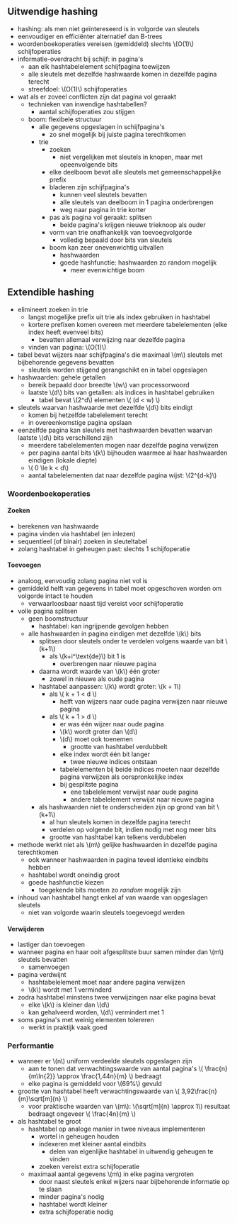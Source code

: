 
## Uitwendige hashing

* hashing: als men niet geïntereseerd is in volgorde van sleutels
* eenvoudiger en efficiënter alternatief dan B-trees
* woordenboekoperaties vereisen (gemiddeld) slechts \\(O(1)\\) schijfoperaties
* informatie-overdracht bij schijf: in pagina's
    * aan elk hashtabelelement schijfpagina toewijzen
    * alle sleutels met dezelfde hashwaarde komen in dezelfde pagina terecht
    * streefdoel: \\(O(1)\\) schijfoperaties
* wat als er zoveel conflicten zijn dat pagina vol geraakt
    * technieken van inwendige hashtabellen?
        * aantal schijfoperaties zou stijgen
    * boom: flexibele structuur
        * alle gegevens opgeslagen in schijfpagina's
            * zo snel mogelijk bij juiste pagina terechtkomen
        * trie
            * zoeken
                * niet vergelijken met sleutels in knopen, maar met opeenvolgende bits
            * elke deelboom bevat alle sleutels met gemeenschappelijke prefix
            * bladeren zijn schijfpagina's
                * kunnen veel sleutels bevatten
                * alle sleutels van deelboom in 1 pagina onderbrengen
                * weg naar pagina in trie korter
            * pas als pagina vol geraakt: splitsen
                * beide pagina's krijgen nieuwe trieknoop als ouder
            * vorm van trie onafhankelijk van toevoegvolgorde
                * volledig bepaald door bits van sleutels
            * boom kan zeer onevenwichtig uitvallen
                * hashwaarden
                * goede hashfunctie: hashwaarden zo random mogelijk
                    * meer evenwichtige boom

## Extendible hashing

* elimineert zoeken in trie
    * langst mogelijke prefix uit trie als index gebruiken in hashtabel
    * kortere prefixen komen overeen met meerdere tabelelementen (elke index heeft evenveel bits)
        * bevatten allemaal verwijzing naar dezelfde pagina
    * vinden van pagina: \\(O(1)\\)
* tabel bevat wijzers naar schijfpagina's die maximaal \\(m\\) sleutels met bijbehorende gegevens bevatten
    * sleutels worden stijgend gerangschikt en in tabel opgeslagen
* hashwaarden: gehele getallen
    * bereik bepaald door breedte \\(w\\) van processorwoord
    * laatste \\(d\\) bits van getallen: als indices in hashtabel gebruiken
        * tabel bevat \\(2^d\\)  elementen \\( (d < w) \\)
* sleutels waarvan hashwaarde met dezelfde \\(d\\) bits eindigt
    * komen bij hetzelfde tabelelement terecht
    * in overeenkomstige pagina opslaan
* eenzelfde pagina kan sleutels met hashwaarden bevatten waarvan laatste \\(d\\) bits verschillend zijn
    * meerdere tabelelementen mogen naar dezelfde pagina verwijzen
    * per pagina aantal bits \\(k\\) bijhouden waarmee al haar hashwaarden eindigen (lokale diepte)
    * \\( 0 \le k < d\\) 
    * aantal tabelelementen dat naar dezelfde pagina wijst: \\(2^{d-k}\\)

### Woordenboekoperaties

#### Zoeken

* berekenen van hashwaarde
* pagina vinden via hashtabel (en inlezen)
* sequentieel (of binair) zoeken in sleuteltabel
* zolang hashtabel in geheugen past: slechts 1 schijfoperatie

#### Toevoegen

* analoog, eenvoudig zolang pagina niet vol is
* gemiddeld helft van gegevens in tabel moet opgeschoven worden om volgorde intact te houden
    * verwaarloosbaar naast tijd vereist voor schijfoperatie
* volle pagina splitsen
    * geen boomstructuur
        * hashtabel: kan ingrijpende gevolgen hebben
    * alle hashwaarden in pagina eindigen met dezelfde \\(k\\) bits
        * splitsen door sleutels onder te verdelen volgens waarde van bit \\(k+1\\)
            * als \\(k+i^\text{de}\\) bit 1 is
                * overbrengen naar nieuwe pagina
        * daarna wordt waarde van \\(k\\) één groter
            * zowel in nieuwe als oude pagina
        * hashtabel aanpassen: \\(k\\) wordt groter: \\(k + 1\\)
            * als \\( k + 1 < d \\)
                * helft van wijzers naar oude pagina verwijzen naar nieuwe pagina
            * als \\( k + 1 > d \\)
                * er was één wijzer naar oude pagina
                * \\(k\\) wordt groter dan \\(d\\)
                * \\(d\\) moet ook toenemen
                    * grootte van hashtabel verdubbelt
                * elke index wordt één bit langer
                    * twee nieuwe indices ontstaan
                * tabelelementen bij beide indices moeten naar dezelfde pagina verwijzen als oorspronkelijke index
                * bij gesplitste pagina
                    * ene tabelelement verwijst naar oude pagina
                    * andere tabelelement verwijst naar nieuwe pagina
        * als hashwaarden niet te onderscheiden zijn op grond van bit \\(k+1\\)
            * al hun sleutels komen in dezelfde pagina terecht
            * verdelen op volgende bit, indien nodig met nog meer bits
            * grootte van hashtabel kan telkens verdubbelen
* methode werkt niet als \\(m\\) gelijke hashwaarden in dezelfde pagina terechtkomen
    * ook wanneer hashwaarden in pagina teveel identieke eindbits hebben
    * hashtabel wordt oneindig groot
    * goede hashfunctie kiezen
        * toegekende bits moeten zo *random* mogelijk zijn
* inhoud van hashtabel hangt enkel af van waarde van opgeslagen sleutels
    * niet van volgorde waarin sleutels toegevoegd werden

#### Verwijderen

* lastiger dan toevoegen
* wanneer pagina en haar ooit afgesplitste buur samen minder dan \\(m\\) sleutels bevatten
    * samenvoegen
* pagina verdwijnt
    * hashtabelelement moet naar andere pagina verwijzen
    * \\(k\\) wordt met 1 verminderd
* zodra hashtabel minstens twee verwijzingen naar elke pagina bevat
    * elke \\(k\\) is kleiner dan \\(d\\)
    * kan gehalveerd worden, \\(d\\) vermindert met 1
* soms pagina's met weinig elementen tolereren
    * werkt in praktijk vaak goed

### Performantie

* wanneer er \\(n\\) uniform verdeelde sleutels opgeslagen zijn
    * aan te tonen dat verwachtingswaarde van aantal pagina's \\( \frac{n}{m\ln{2}} \approx \frac{1,44n}{m} \\) bedraagt
    * elke pagina is gemiddeld voor \\(69\%\\) gevuld
* grootte van hashtabel heeft verwachtingswaarde van \\( 3,92\frac{n}{m}\sqrt[m]{n} \\)
    * voor praktische waarden van \\(m\\): \\(\sqrt[m]{n} \approx 1\\)
      resultaat bedraagt ongeveer \\( \frac{4n}{m} \\)
* als hashtabel te groot
    * hashtabel op analoge manier in twee niveaus implementeren
        * wortel in geheugen houden
        * indexeren met kleiner aantal eindbits
            * delen van eigenlijke hashtabel in uitwendig geheugen te vinden
        * zoeken vereist extra schijfoperatie
    * maximaal aantal gegevens \\(m\\) in elke pagina vergroten
        * door naast sleutels enkel wijzers naar bijbehorende informatie op te slaan
        * minder pagina's nodig
        * hashtabel wordt kleiner
        * extra schijfoperatie nodig

